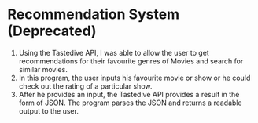 # Recommendation System (Deprecated)
1.	Using the Tastedive API, I was able to allow the user to get recommendations for their favourite genres of Movies and search for similar movies. 
2.	In this program, the user inputs his favourite movie or show or he could check out the rating of a particular show. 
3.	After he provides an input, the Tastedive API provides a result in the form of JSON. The program parses the JSON and returns a readable output to the user.

